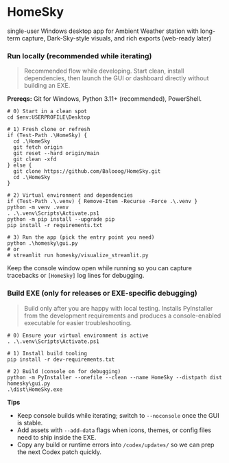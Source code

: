 # HomeSky
single-user Windows desktop app for Ambient Weather station with long-term capture, Dark-Sky-style visuals, and rich exports (web-ready later)

### Run locally (recommended while iterating)

> Recommended flow while developing.  Start clean, install dependencies, then launch the GUI or dashboard directly without building an EXE.

**Prereqs:** Git for Windows, Python 3.11+ (recommended), PowerShell.

```pwsh
# 0) Start in a clean spot
cd $env:USERPROFILE\Desktop

# 1) Fresh clone or refresh
if (Test-Path .\HomeSky) {
  cd .\HomeSky
  git fetch origin
  git reset --hard origin/main
  git clean -xfd
} else {
  git clone https://github.com/Balooog/HomeSky.git
  cd .\HomeSky
}

# 2) Virtual environment and dependencies
if (Test-Path .\.venv) { Remove-Item -Recurse -Force .\.venv }
python -m venv .venv
. .\.venv\Scripts\Activate.ps1
python -m pip install --upgrade pip
pip install -r requirements.txt

# 3) Run the app (pick the entry point you need)
python .\homesky\gui.py
# or
# streamlit run homesky/visualize_streamlit.py
```

Keep the console window open while running so you can capture tracebacks or `[HomeSky]` log lines for debugging.

### Build EXE (only for releases or EXE-specific debugging)

> Build only after you are happy with local testing.  Installs PyInstaller from the development requirements and produces a console-enabled executable for easier troubleshooting.

```pwsh
# 0) Ensure your virtual environment is active
. .\.venv\Scripts\Activate.ps1

# 1) Install build tooling
pip install -r dev-requirements.txt

# 2) Build (console on for debugging)
python -m PyInstaller --onefile --clean --name HomeSky --distpath dist homesky\gui.py
.\dist\HomeSky.exe
```

**Tips**
- Keep console builds while iterating; switch to `--noconsole` once the GUI is stable.
- Add assets with `--add-data` flags when icons, themes, or config files need to ship inside the EXE.
- Copy any build or runtime errors into `/codex/updates/` so we can prep the next Codex patch quickly.
